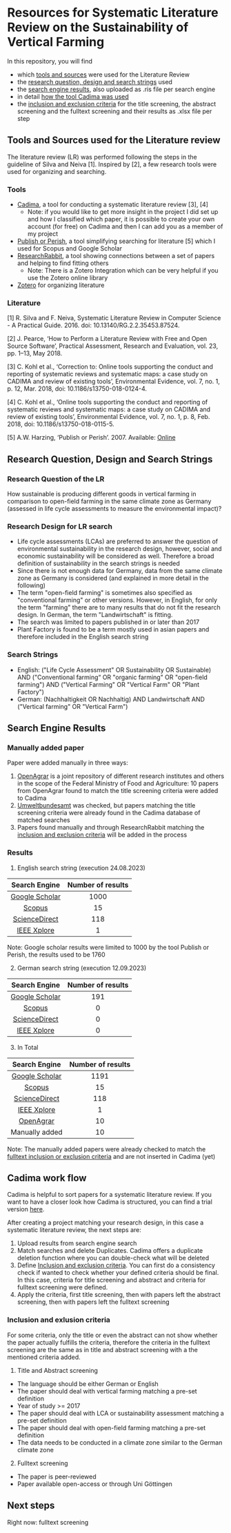 # Resources for Systematic Literature Review on the Sustainability of Vertical Farming 

In this repository, you will find 
- which [tools and sources](#tools-and-sources-used-for-the-literature-review) were used for the Literature Review
- the [research question, design and search strings](#research-question-design-and-search-strings) used
- the [search engine results](#search-engine-results), also uploaded as .ris file per search engine
- in detail [how the tool Cadima was used](#cadima-work-flow)
- the [inclusion and exclusion criteria](#inclusion-and-exlusion-criteria) for the title screening, the abstract screening and the fulltext screening and their results as .xlsx file per step


## Tools and Sources used for the Literature review

The literature review (LR) was performed following the steps in the guideline of Silva and Neiva [1]. Inspired by [2], a few research tools were used for organizing and searching.

### Tools
- [Cadima](https://www.cadima.info/index.php), a tool for conducting a systematic literature review [3], [4]
    - Note: if you would like to get more insight in the project I did set up and how I classified which paper, it is possible to create your own account (for free) on Cadima and then I can add you as a member of my project
- [Publish or Perish](https://harzing.com/resources/publish-or-perish), a tool simplifying searching for literature [5] which I used for Scopus and Google Scholar
- [ResearchRabbit](https://www.researchrabbit.ai/), a tool showing connections between a set of papers and helping to find fitting others
    - Note: There is a Zotero Integration which can be very helpful if you use the Zotero online library
- [Zotero](https://www.zotero.org/) for organizing literature
 
### Literature
[1]	R. Silva and F. Neiva, Systematic Literature Review in Computer Science - A Practical Guide. 2016. doi: 10.13140/RG.2.2.35453.87524.

[2]	J. Pearce, ‘How to Perform a Literature Review with Free and Open Source Software’, Practical Assessment, Research and Evaluation, vol. 23, pp. 1–13, May 2018.

[3] C. Kohl et al., ‘Correction to: Online tools supporting the conduct and reporting of systematic reviews and systematic maps: a case study on CADIMA and review of existing tools’, Environmental Evidence, vol. 7, no. 1, p. 12, Mar. 2018, doi: 10.1186/s13750-018-0124-4.

[4] C. Kohl et al., ‘Online tools supporting the conduct and reporting of systematic reviews and systematic maps: a case study on CADIMA and review of existing tools’, Environmental Evidence, vol. 7, no. 1, p. 8, Feb. 2018, doi: 10.1186/s13750-018-0115-5.

[5] A.W. Harzing, ‘Publish or Perish’. 2007.  Available: [Online](https://harzing.com/resources/publish-or-perish)


## Research Question, Design and Search Strings

### Research Question of the LR
How sustainable is producing different goods in vertical farming in comparison to open-field farming in the same climate zone as Germany (assessed in life cycle assessments to measure the environmental impact)?

### Research Design for LR search
- Life cycle assessments (LCAs) are preferred to answer the question of environmental sustainability in the research design, however, social and economic sustainability will be considered as well. Therefore a broad definition of sustainability in the search strings is needed
- Since there is not enough data for Germany, data from the same climate zone as Germany is considered (and explained in more detail in the following)
- The term "open-field farming" is sometimes also specified as "conventional farming" or other versions. However, in English, for only the term "farming" there are to many results that do not fit the research design. In German, the term "Landwirtschaft" is fitting.
- The search was limited to papers published in or later than 2017
- Plant Factory is found to be a term mostly used in asian papers and therefore included in the English search string

### Search Strings
- English: ("Life Cycle Assessment" OR Sustainability OR Sustainable) AND ("Conventional farming“ OR "organic farming" OR "open-field farming") AND ("Vertical Farming" OR "Vertical Farm" OR "Plant Factory")
- German: (Nachhaltigkeit OR Nachhaltig) AND Landwirtschaft AND ("Vertical farming" OR "Vertical Farm")

      
## Search Engine Results

### Manually added paper
Paper were added manually in three ways:
1. [OpenAgrar](https://www.openagrar.de/content/index.xml) is a joint repository of different research institutes and others in the scope of the Federal Ministry of Food and Agriculture: 10 papers from OpenAgrar found to match the title screening criteria were added to Cadima
2. [Umweltbundesamt](https://www.umweltbundesamt.de/) was checked, but papers matching the title screening criteria were already found in the Cadima database of matched searches
3. Papers found manually and through ResearchRabbit matching the [inclusion and exclusion criteria](#Inclusion-and-exlusion-criteria) will be added in the process

### Results
1. English search string (execution 24.08.2023)
   
| Search Engine  | Number of results | 
|:---------:|:---------:|
| [Google Scholar](https://scholar.google.com/)      | 1000     |
| [Scopus](https://www.scopus.com/home.uri)    | 15    |
| [ScienceDirect](https://www.sciencedirect.com/)      | 118     |
| [IEEE Xplore](https://ieeexplore.ieee.org/Xplore/home.jsp)      | 1     |

Note: Google scholar results were limited to 1000 by the tool Publish or Perish, the results used to be 1760

2. German search string (execution 12.09.2023)
   
| Search Engine  | Number of results | 
|:---------:|:---------:|
| [Google Scholar](https://scholar.google.com/)      | 191     |
| [Scopus](https://www.scopus.com/home.uri)    | 0    |
| [ScienceDirect](https://www.sciencedirect.com/)      | 0     |
| [IEEE Xplore](https://ieeexplore.ieee.org/Xplore/home.jsp)      | 0     |

3. In Total
   
| Search Engine  | Number of results | 
|:---------:|:---------:|
| [Google Scholar](https://scholar.google.com/)      | 1191     |
| [Scopus](https://www.scopus.com/home.uri)    | 15    |
| [ScienceDirect](https://www.sciencedirect.com/)      | 118     |
| [IEEE Xplore](https://ieeexplore.ieee.org/Xplore/home.jsp)      | 1     |
| [OpenAgrar](https://www.openagrar.de/content/index.xml)     | 10     |
| Manually added    | 10     |

Note: The manually added papers were already checked to match the [fulltext inclusion or exclusion criteria](#Inclusion-and-exlusion-criteria) and are not inserted in Cadima (yet)

## Cadima work flow
Cadima is helpful to sort papers for a systematic literature review. If you want to have a closer look how Cadima is structured, you can find a trial version [here](https://test.cadima.info/index.php/area/evidenceSynthesisDatabase).

After creating a project matching your research design, in this case a systematic literature review, the next steps are:

1. Upload results from search engine search
2. Match searches and delete Duplicates. Cadima offers a duplicate deletion function where you can double-check what will be deleted
3. Define [Inclusion and exclusion criteria](#Inclusion-and-exlusion-criteria). You can first do a consistency check if wanted to check whether your defined criteria should be final. In this case, criteria for title screening and abstract and criteria for fulltext screening were defined.
4. Apply the criteria, first title screening, then with papers left the abstract screening, then with papers left the fulltext screening


### Inclusion and exlusion criteria
For some criteria, only the title or even the abstract can not show whether the paper actually fulfills the criteria, therefore the criteria in the fulltext screening are the same as in title and abstract screening with a the mentioned criteria added.

1. Title and Abstract screening
- The language should be either German or English
- The paper should deal with vertical farming matching a pre-set definition
- Year of study >= 2017
- The paper should deal with LCA or sustainability assessment matching a pre-set definition
- The paper should deal with open-field farming matching a pre-set definition
- The data needs to be conducted in a climate zone similar to the German climate zone 

2. Fulltext screening
- The paper is peer-reviewed
- Paper available open-access or through Uni Göttingen

## Next steps
Right now: fulltext screening

